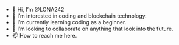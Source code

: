 - 👋 Hi, I’m @LONA242
- 👀 I’m interested in coding and blockchain technology.
- 🌱 I’m currently learning coding as a beginner.
- 💞️ I’m looking to collaborate on anything that look into the future.
- 📫 How to reach me here.

<!---
LONA242/LONA242 is a ✨ special ✨ repository because its `README.md` (this file) appears on your GitHub profile.
You can click the Preview link to take a look at your changes.
---> 
